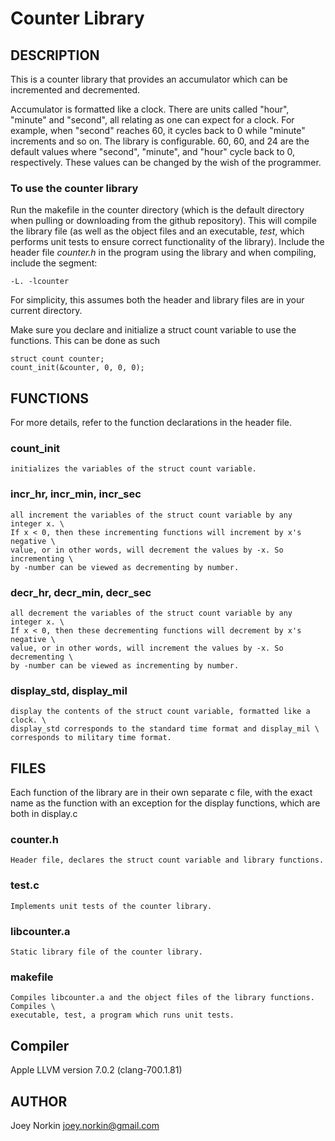 # Counter Library

## DESCRIPTION
This is a counter library that provides an accumulator which can be incremented
and decremented.

Accumulator is formatted like a clock. There are units called "hour", "minute"
and "second", all relating as one can expect for a clock. For example, when
"second" reaches 60, it cycles back to 0 while "minute" increments and so on.
The library is configurable. 60, 60, and 24 are the default values where "second",
"minute", and "hour" cycle back to 0, respectively. These values can be changed
by the wish of the programmer.

### To use the counter library
Run the makefile in the counter directory (which is the default directory when
pulling or downloading from the github repository). This will compile the library
file (as well as the object files and an executable, *test*, which performs unit
tests to ensure correct functionality of the library).
Include the header file *counter.h* in the program using the library and when
compiling, include the segment:

    -L. -lcounter

For simplicity, this assumes both the header and library files are in your
current directory.

Make sure you declare and initialize a struct count variable to use the
functions. This can be done as such

    struct count counter;
    count_init(&counter, 0, 0, 0);



## FUNCTIONS
For more details, refer to the function declarations in the header file.

### count_init
    initializes the variables of the struct count variable.

### incr_hr, incr_min, incr_sec
    all increment the variables of the struct count variable by any integer x. \
    If x < 0, then these incrementing functions will increment by x's negative \
    value, or in other words, will decrement the values by -x. So incrementing \
    by -number can be viewed as decrementing by number.


### decr_hr, decr_min, decr_sec
    all decrement the variables of the struct count variable by any integer x. \
    If x < 0, then these decrementing functions will decrement by x's negative \
    value, or in other words, will increment the values by -x. So decrementing \
    by -number can be viewed as incrementing by number.

### display_std, display_mil
    display the contents of the struct count variable, formatted like a clock. \
    display_std corresponds to the standard time format and display_mil \
    corresponds to military time format.



## FILES
Each function of the library are in their own separate c file, with the exact name
as the function with an exception for the display functions, which are both in display.c

### counter.h
    Header file, declares the struct count variable and library functions.

### test.c
    Implements unit tests of the counter library.

### libcounter.a
    Static library file of the counter library.

### makefile
    Compiles libcounter.a and the object files of the library functions. Compiles \
    executable, test, a program which runs unit tests.


## Compiler
Apple LLVM version 7.0.2 (clang-700.1.81)



## AUTHOR
Joey Norkin
joey.norkin@gmail.com
